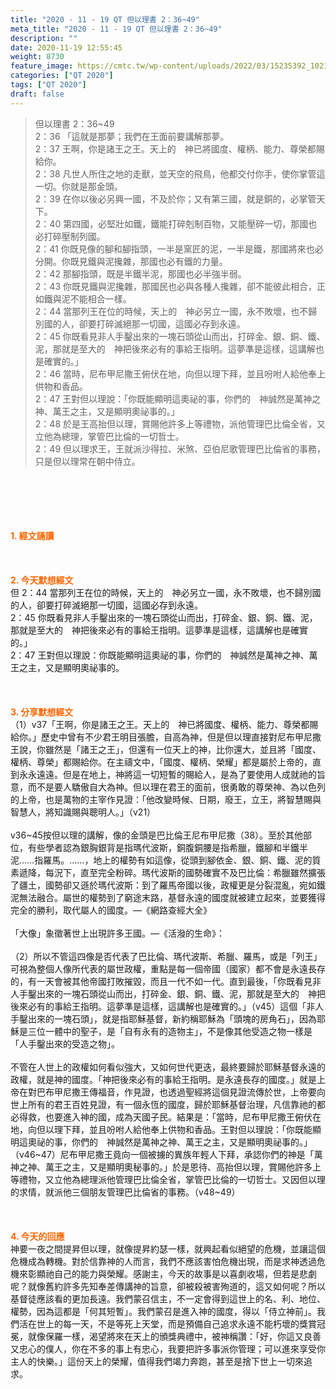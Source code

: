 ```yaml
---
title: "2020 - 11 - 19 QT 但以理書 2：36~49"
meta_title: "2020 - 11 - 19 QT 但以理書 2：36~49"
description: ""
date: 2020-11-19 12:55:45
weight: 8730
feature_image: https://cmtc.tw/wp-content/uploads/2022/03/15235392_10211799862337740_180693556567566654_o-1.webp
categories: ["QT 2020"]
tags: ["QT 2020"]
draft: false
---
```


<blockquote>但以理書 2：36~49<br />
2：36 「這就是那夢；我們在王面前要講解那夢。<br />
2：37 王啊，你是諸王之王。天上的　神已將國度、權柄、能力、尊榮都賜給你。<br />
2：38 凡世人所住之地的走獸，並天空的飛鳥，他都交付你手，使你掌管這一切。你就是那金頭。<br />
2：39 在你以後必另興一國，不及於你；又有第三國，就是銅的，必掌管天下。<br />
2：40 第四國，必堅壯如鐵，鐵能打碎剋制百物，又能壓碎一切，那國也必打碎壓制列國。<br />
2：41 你既見像的腳和腳指頭，一半是窯匠的泥，一半是鐵，那國將來也必分開。你既見鐵與泥攙雜，那國也必有鐵的力量。<br />
2：42 那腳指頭，既是半鐵半泥，那國也必半強半弱。<br />
2：43 你既見鐵與泥攙雜，那國民也必與各種人攙雜，卻不能彼此相合，正如鐵與泥不能相合一樣。<br />
2：44 當那列王在位的時候，天上的　神必另立一國，永不敗壞，也不歸別國的人，卻要打碎滅絕那一切國，這國必存到永遠。<br />
2：45 你既看見非人手鑿出來的一塊石頭從山而出，打碎金、銀、銅、鐵、泥，那就是至大的　神把後來必有的事給王指明。這夢準是這樣，這講解也是確實的。」<br />
2：46 當時，尼布甲尼撒王俯伏在地，向但以理下拜，並且吩咐人給他奉上供物和香品。<br />
2：47 王對但以理說：「你既能顯明這奧祕的事，你們的　神誠然是萬神之神、萬王之主，又是顯明奧祕事的。」<br />
2：48 於是王高抬但以理，賞賜他許多上等禮物，派他管理巴比倫全省，又立他為總理，掌管巴比倫的一切哲士。<br />
2：49 但以理求王，王就派沙得拉、米煞、亞伯尼歌管理巴比倫省的事務，只是但以理常在朝中侍立。</blockquote><br />
&nbsp;<br />
<br />
&nbsp;<br />
<br />
<span style="color: #ff6600;"><strong>1. </strong><strong>經文誦讀</strong></span><br />
<br />
<span style="color: #ff6600;"><strong> </strong></span><br />
<br />
<span style="color: #ff6600;"><strong>2. 今天默想</strong><strong>經文<br />
</strong></span>但 2：44 當那列王在位的時候，天上的　神必另立一國，永不敗壞，也不歸別國的人，卻要打碎滅絕那一切國，這國必存到永遠。<br />
2：45 你既看見非人手鑿出來的一塊石頭從山而出，打碎金、銀、銅、鐵、泥，那就是至大的　神把後來必有的事給王指明。這夢準是這樣，這講解也是確實的。」<br />
2：47 王對但以理說：你既能顯明這奧祕的事，你們的　神誠然是萬神之神、萬王之主，又是顯明奧祕事的。<br />
<br />
&nbsp;<br />
<br />
<span style="color: #ff6600;"><strong>3. 分享默想經文<br />
</strong></span>（1）v37「王啊，你是諸王之王。天上的　神已將國度、權柄、能力、尊榮都賜給你。」歷史中曾有不少君王明目張膽，自高為神，但是但以理直接對尼布甲尼撒王說，你雖然是「諸王之王」，但還有一位天上的神，比你還大，並且將「國度、權柄、尊榮」都賜給你。在主禱文中，「國度、權柄、榮耀」都是屬於上帝的，直到永永遠遠。但是在地上，神將這一切短暫的賜給人，是為了要使用人成就祂的旨意，而不是要人驕傲自大為神。但以理在君王的面前，很勇敢的尊榮神、為以色列的上帝，也是萬物的主宰作見證：「他改變時候、日期，廢王，立王，將智慧賜與智慧人，將知識賜與聰明人。」（v21）<br />
<br />
v36~45按但以理的講解，像的金頭是巴比倫王尼布甲尼撒（38）。至於其他部位，有些學者認為銀胸銀背是指瑪代波斯，銅腹銅腰是指希臘，鐵腳和半鐵半泥……指羅馬。……，地上的權勢有如這像，從頭到腳依金、銀、銅、鐵、泥的質素遞降，每況下，直至完全粉碎。瑪代波斯的國勢確實不及巴比倫：希臘雖然擴張了疆土，國勢卻又遜於瑪代波斯：到了羅馬帝國以後，政權更是分裂混亂，宛如鐵泥無法融合。屬世的權勢到了窮途末路，基督永遠的國度就被建立起來，並要獲得完全的勝利，取代屬人的國度。—《網路查經大全》<br />
<br />
「大像」象徵著世上出現許多王國。—《活潑的生命》：<br />
<br />
（2）所以不管這四像是否代表了巴比倫、瑪代波斯、希臘、羅馬，或是「列王」可視為整個人像所代表的屬世政權，重點是每一個帝國（國家）都不會是永遠長存的，有一天會被其他帝國打敗摧毀，而且一代不如一代。直到最後，「你既看見非人手鑿出來的一塊石頭從山而出，打碎金、銀、銅、鐵、泥，那就是至大的　神把後來必有的事給王指明。這夢準是這樣，這講解也是確實的。」（v45）這個「非人手鑿出來的一塊石頭」，就是指耶穌基督，新約稱耶穌為「頭塊的房角石」，因為耶穌是三位一體中的聖子，是「自有永有的造物主」，不是像其他受造之物一樣是「人手鑿出來的受造之物」。<br />
<br />
不管在人世上的政權如何看似強大，又如何世代更迭，最終要歸於耶穌基督永遠的政權，就是神的國度。「神把後來必有的事給王指明。是永遠長存的國度。」就是上帝在對巴布甲尼撒王傳福音，作見證，也透過聖經將這個見證流傳於世，上帝要向世上所有的君王百姓見證，有一個永恆的國度，歸於耶穌基督治理，凡信靠祂的都必得救，也要進入神的國，成為天國子民。結果是：「當時，尼布甲尼撒王俯伏在地，向但以理下拜，並且吩咐人給他奉上供物和香品。王對但以理說：「你既能顯明這奧祕的事，你們的　神誠然是萬神之神、萬王之主，又是顯明奧祕事的。」（v46~47）尼布甲尼撒王竟向一個被擄的異族年輕人下拜，承認你們的神是「萬神之神、萬王之主，又是顯明奧秘事的。」於是恩待、高抬但以理，賞賜他許多上等禮物，又立他為總理派他管理巴比倫全省，掌管巴比倫的一切哲士。又因但以理的求情，就派他三個朋友管理巴比倫省的事務。（v48~49）<br />
<br />
&nbsp;<br />
<br />
<span style="color: #ff6600;"><strong>4. 今天的回應<br />
</strong></span>神要一夜之間提昇但以理，就像提昇約瑟一樣，就興起看似絕望的危機，並讓這個危機成為轉機。對於信靠神的人而言，我們不應該害怕危機出現，而是求神透過危機來彰顯祂自己的能力與榮耀。感謝主，今天的故事是以喜劇收場，但若是悲劇呢？就像舊約許多先知奉差傳講神的旨意，卻被殺被害殉道的，這又如何呢？所以基督徒應該看的更加長遠。我們蒙召信主，不一定會得到這世上的名、利、地位、權勢，因為這都是「何其短暫」。我們蒙召是進入神的國度，得以「侍立神前」。我們活在世上的每一天，不是等死上天堂，而是預備自己追求永遠不能朽壞的獎賞冠冕，就像保羅一樣，渴望將來在天上的頒獎典禮中，被神稱讚：「好，你這又良善又忠心的僕人，你在不多的事上有忠心，我要把許多事派你管理；可以進來享受你主人的快樂。」這份天上的榮耀，值得我們竭力奔跑，甚至是捨下世上一切來追求。<br />
<br />
&nbsp;
        